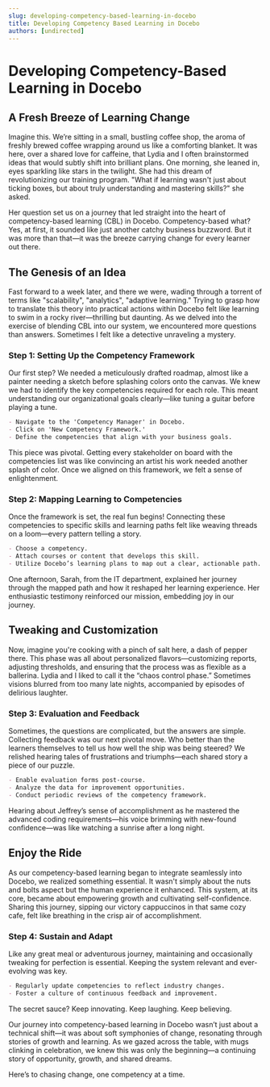 ```yaml
---
slug: developing-competency-based-learning-in-docebo
title: Developing Competency Based Learning in Docebo
authors: [undirected]
---
```



# Developing Competency-Based Learning in Docebo

## A Fresh Breeze of Learning Change

Imagine this. We’re sitting in a small, bustling coffee shop, the aroma of freshly brewed coffee wrapping around us like a comforting blanket. It was here, over a shared love for caffeine, that Lydia and I often brainstormed ideas that would subtly shift into brilliant plans. One morning, she leaned in, eyes sparkling like stars in the twilight. She had this dream of revolutionizing our training program. "What if learning wasn't just about ticking boxes, but about truly understanding and mastering skills?" she asked.

Her question set us on a journey that led straight into the heart of competency-based learning (CBL) in Docebo. Competency-based what? Yes, at first, it sounded like just another catchy business buzzword. But it was more than that—it was the breeze carrying change for every learner out there.

## The Genesis of an Idea

Fast forward to a week later, and there we were, wading through a torrent of terms like "scalability", "analytics", "adaptive learning." Trying to grasp how to translate this theory into practical actions within Docebo felt like learning to swim in a rocky river—thrilling but daunting. As we delved into the exercise of blending CBL into our system, we encountered more questions than answers. Sometimes I felt like a detective unraveling a mystery.

### Step 1: Setting Up the Competency Framework

Our first step? We needed a meticulously drafted roadmap, almost like a painter needing a sketch before splashing colors onto the canvas. We knew we had to identify the key competencies required for each role. This meant understanding our organizational goals clearly—like tuning a guitar before playing a tune.

```markdown
- Navigate to the 'Competency Manager' in Docebo.
- Click on 'New Competency Framework.'
- Define the competencies that align with your business goals.
```

This piece was pivotal. Getting every stakeholder on board with the competencies list was like convincing an artist his work needed another splash of color. Once we aligned on this framework, we felt a sense of enlightenment.

### Step 2: Mapping Learning to Competencies

Once the framework is set, the real fun begins! Connecting these competencies to specific skills and learning paths felt like weaving threads on a loom—every pattern telling a story.

```markdown
- Choose a competency.
- Attach courses or content that develops this skill.
- Utilize Docebo’s learning plans to map out a clear, actionable path.
```

One afternoon, Sarah, from the IT department, explained her journey through the mapped path and how it reshaped her learning experience. Her enthusiastic testimony reinforced our mission, embedding joy in our journey.

## Tweaking and Customization

Now, imagine you're cooking with a pinch of salt here, a dash of pepper there. This phase was all about personalized flavors—customizing reports, adjusting thresholds, and ensuring that the process was as flexible as a ballerina. Lydia and I liked to call it the “chaos control phase.” Sometimes visions blurred from too many late nights, accompanied by episodes of delirious laughter.

### Step 3: Evaluation and Feedback

Sometimes, the questions are complicated, but the answers are simple. Collecting feedback was our next pivotal move. Who better than the learners themselves to tell us how well the ship was being steered? We relished hearing tales of frustrations and triumphs—each shared story a piece of our puzzle.

```markdown
- Enable evaluation forms post-course.
- Analyze the data for improvement opportunities.
- Conduct periodic reviews of the competency framework.
```

Hearing about Jeffrey’s sense of accomplishment as he mastered the advanced coding requirements—his voice brimming with new-found confidence—was like watching a sunrise after a long night.

## Enjoy the Ride

As our competency-based learning began to integrate seamlessly into Docebo, we realized something essential. It wasn't simply about the nuts and bolts aspect but the human experience it enhanced. This system, at its core, became about empowering growth and cultivating self-confidence. Sharing this journey, sipping our victory cappuccinos in that same cozy cafe, felt like breathing in the crisp air of accomplishment.

### Step 4: Sustain and Adapt

Like any great meal or adventurous journey, maintaining and occasionally tweaking for perfection is essential. Keeping the system relevant and ever-evolving was key.

```markdown
- Regularly update competencies to reflect industry changes.
- Foster a culture of continuous feedback and improvement.
```

The secret sauce? Keep innovating. Keep laughing. Keep believing. 

Our journey into competency-based learning in Docebo wasn’t just about a technical shift—it was about soft symphonies of change, resonating through stories of growth and learning. As we gazed across the table, with mugs clinking in celebration, we knew this was only the beginning—a continuing story of opportunity, growth, and shared dreams.

Here’s to chasing change, one competency at a time.
```
